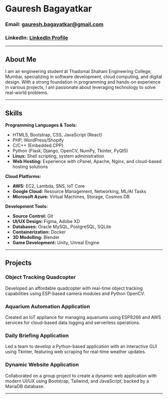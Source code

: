 # Gauresh Bagayatkar

### Email: gauresh.bagayatkar@gmail.com
### LinkedIn: [LinkedIn Profile](https://www.linkedin.com/in/gauresh-bagayatkar)

---

## About Me

I am an engineering student at Thadomal Shahani Engineering College, Mumbai, specializing in software development, cloud computing, and digital design. With a strong foundation in programming and hands-on experience in various projects, I am passionate about leveraging technology to solve real-world problems.

---

## Skills

**Programming Languages & Tools:**
- HTML5, Bootstrap, CSS, JavaScript (React)
- PHP, WordPress/Shopify
- C/C++ (Embedded CPP)
- Python (Flask, Django, OpenCV, NumPy, Tkinter, PyQt5)
- **Linux:** Shell scripting, system administration
- **Web Hosting:** Experience with cPanel, Apache, Nginx, and cloud-based hosting solutions

**Cloud Platforms:**
- **AWS:** EC2, Lambda, SNS, IoT Core
- **Google Cloud:** Resource Management, Networking, ML/AI Tasks
- **Microsoft Azure:** Virtual Machines, Storage, Cosmos DB

**Development Tools:**
- **Source Control:** Git
- **UI/UX Design:** Figma, Adobe XD
- **Databases:** Oracle MySQL, PostgreSQL, SQLite
- **Containerization:** Docker
- **3D Modelling:** Blender
- **Game Development:** Unity, Unreal Engine

---

## Projects

### Object Tracking Quadcopter
Developed an affordable quadcopter with real-time object tracking capabilities using ESP-based camera modules and Python OpenCV.

### Aquarium Automation Application
Created an IoT appliance for managing aquariums using ESP8266 and AWS services for cloud-based data logging and serverless operations.

### Daily Briefing Application
Led a team to develop a Python-based application with an interactive GUI using Tkinter, featuring web scraping for real-time weather updates.

### Dynamic Website Application
Collaborated on a group project to create a dynamic web application with modern UI/UX using Bootstrap, Tailwind, and JavaScript, backed by a MariaDB database.

---

